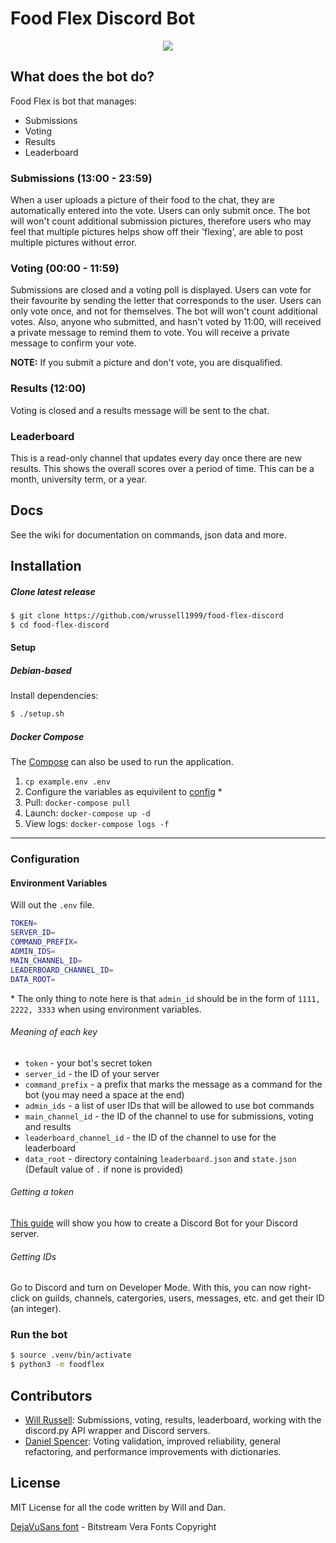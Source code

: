 # Food Flex Discord Bot

<p align="center">
  <img src="https://cdn.discordapp.com/attachments/501947007653511172/572491463112523780/unknown.png">
</p>

## What does the bot do?
Food Flex is bot that manages:
- Submissions
- Voting
- Results
- Leaderboard

### Submissions (13:00 - 23:59)
When a user uploads a picture of their food to the chat, they are automatically entered into the vote. Users can only submit once. The bot will won't count additional submission pictures, therefore users who may feel that multiple pictures helps show off their 'flexing', are able to post multiple pictures without error.

### Voting (00:00 - 11:59)
Submissions are closed and a voting poll is displayed. Users can vote for their favourite by sending the letter that corresponds to the user. Users can only vote once, and not for themselves. The bot will won't count additional votes. Also, anyone who submitted, and hasn't voted by 11:00, will received a private message to remind them to vote. You will receive a private message to confirm your vote.

**NOTE:** If you submit a picture and don't vote, you are disqualified.

### Results (12:00)
Voting is closed and a results message will be sent to the chat.

### Leaderboard
This is a read-only channel that updates every day once there are new results. This shows the overall scores over a period of time. This can be a month, university term, or a year.

## Docs
See the wiki for documentation on commands, json data and more.

## Installation
##### Clone latest release
```bash
$ git clone https://github.com/wrussell1999/food-flex-discord
$ cd food-flex-discord
```

#### Setup

##### Debian-based

Install dependencies:
```bash
$ ./setup.sh
```

##### Docker Compose
The [Compose](docker-compose.yml) can also be used to run the application.

1. `cp example.env .env`
2. Configure the variables as equivilent to [config](###Configuration) *
3. Pull: `docker-compose pull`
4. Launch: `docker-compose up -d`
5. View logs: `docker-compose logs -f`

---

### Configuration

#### Environment Variables

Will out the `.env` file.

```bash
TOKEN=
SERVER_ID=
COMMAND_PREFIX=
ADMIN_IDS=
MAIN_CHANNEL_ID=
LEADERBOARD_CHANNEL_ID=
DATA_ROOT=
```
\* The only thing to note here is that `admin_id` should be in the form of `1111, 2222, 3333` when using environment variables.

###### Meaning of each key
- `token` - your bot's secret token
- `server_id` - the ID of your server
- `command_prefix` - a prefix that marks the message as a command for the bot (you may need a space at the end)
- `admin_ids` - a list of user IDs that will be allowed to use bot commands
- `main_channel_id` - the ID of the channel to use for submissions, voting and results
- `leaderboard_channel_id` - the ID of the channel to use for the leaderboard
- `data_root` - directory containing `leaderboard.json` and `state.json` (Default value of `.` if none is provided)

###### Getting a token
[This guide](https://github.com/reactiflux/discord-irc/wiki/Creating-a-discord-bot-&-getting-a-token) will show you how to create a Discord Bot for your Discord server.

###### Getting IDs
Go to Discord and turn on Developer Mode. With this, you can now right-click on guilds, channels, catergories, users, messages, etc. and get their ID (an integer).

### Run the bot
```bash
$ source .venv/bin/activate
$ python3 -m foodflex
```

## Contributors
- [Will Russell](https://www.github.com/wrussell1999): Submissions, voting, results, leaderboard, working with the discord.py API wrapper and Discord servers.
- [Daniel Spencer](https://www.github.com/danielfspencer): Voting validation, improved reliability, general refactoring, and performance improvements with dictionaries.

## License
MIT License for all the code written by Will and Dan.

[DejaVuSans font](https://dejavu-fonts.github.io/) - Bitstream Vera Fonts Copyright
